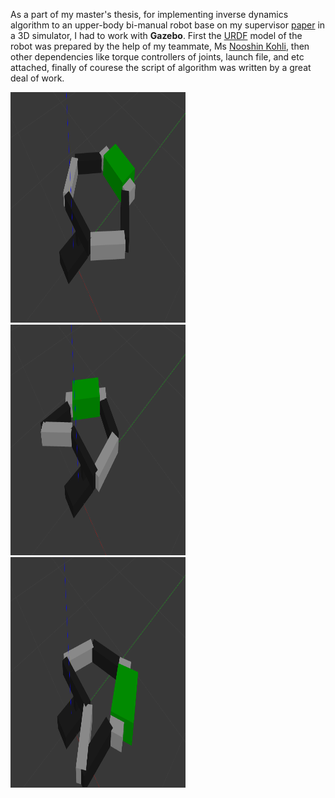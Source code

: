 As a part of my master's thesis, for implementing inverse dynamics algorithm to an upper-body bi-manual robot base on my supervisor [paper](https://www.researchgate.net/publication/320330613_Inverse_Dynamics_Control_of_Bimanual_Object_Manipulation_Using_Orthogonal_Decomposition_An_Analytic_Approach) in a 3D simulator, I had to work with __Gazebo__. First the [URDF](http://wiki.ros.org/urdf) model of the robot was prepared by the help of my teammate, Ms [Nooshin Kohli](https://github.com/nooshin-kohli), then other dependencies like torque controllers of joints, launch file, and etc attached, finally of courese the script of algorithm was written by a great deal of work.

<p>
  <img style="text-align:left;" width="280" height="369" src="/img/6dof_bimanual_manipulation/bimanual_1.png" alt="Logo">
  <img style="text-align:center;" width="280" height="369" src="/img/6dof_bimanual_manipulation/bimanual_2.png" alt="Logo">
  <img style="text-align:right;" width="280" height="369" src="/img/6dof_bimanual_manipulation/bimanual_3.png" alt="Logo">
</p>
